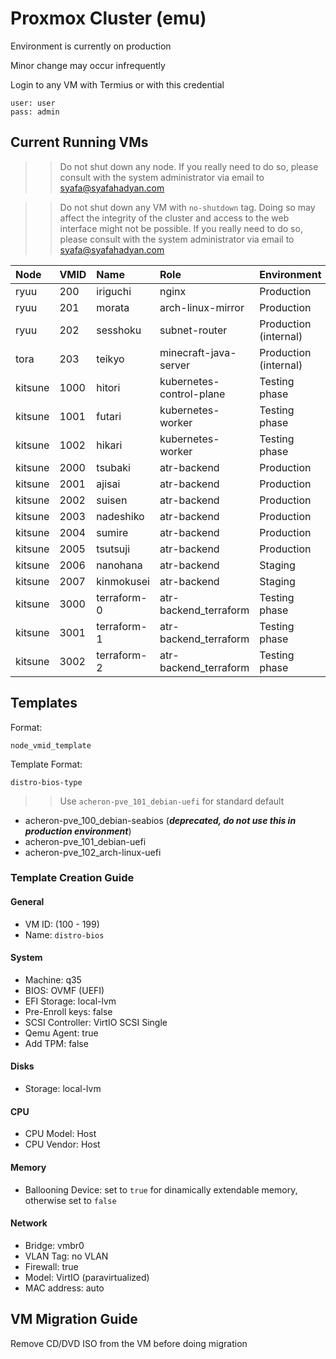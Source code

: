 # Proxmox Cluster (emu)

Environment is currently on production

Minor change may occur infrequently

Login to any VM with Termius or with this credential

```
user: user
pass: admin
```

## Current Running VMs

>> Do not shut down any node. If you really need to do so, please consult with the system administrator via email to <syafa@syafahadyan.com>

>> Do not shut down any VM with `no-shutdown` tag. Doing so may affect the integrity of the cluster and access to the web interface might not be possible. If you really need to do so, please consult with the system administrator via email to <syafa@syafahadyan.com>

|Node|VMID|Name|Role|Environment|
|:---|:---|:---|:---|:---|
|ryuu|200|iriguchi|nginx|Production|
|ryuu|201|morata|arch-linux-mirror|Production|
|ryuu|202|sesshoku|subnet-router|Production (internal)|
|tora|203|teikyo|minecraft-java-server|Production (internal)|
|kitsune|1000|hitori|kubernetes-control-plane|Testing phase|
|kitsune|1001|futari|kubernetes-worker|Testing phase|
|kitsune|1002|hikari|kubernetes-worker|Testing phase|
|kitsune|2000|tsubaki|atr-backend|Production|
|kitsune|2001|ajisai|atr-backend|Production|
|kitsune|2002|suisen|atr-backend|Production|
|kitsune|2003|nadeshiko|atr-backend|Production|
|kitsune|2004|sumire|atr-backend|Production|
|kitsune|2005|tsutsuji|atr-backend|Production|
|kitsune|2006|nanohana|atr-backend|Staging|
|kitsune|2007|kinmokusei|atr-backend|Staging|
|kitsune|3000|terraform-0|atr-backend_terraform|Testing phase|
|kitsune|3001|terraform-1|atr-backend_terraform|Testing phase|
|kitsune|3002|terraform-2|atr-backend_terraform|Testing phase|

## Templates

Format:

`node_vmid_template`

Template Format:

`distro-bios-type`

>> Use `acheron-pve_101_debian-uefi` for standard default

- acheron-pve_100_debian-seabios (***deprecated, do not use this in production environment***)
- acheron-pve_101_debian-uefi
- acheron-pve_102_arch-linux-uefi

### Template Creation Guide

#### General

- VM ID: (100 - 199)
- Name: `distro-bios`

#### System

- Machine: q35
- BIOS: OVMF (UEFI)
- EFI Storage: local-lvm
- Pre-Enroll keys: false
- SCSI Controller: VirtIO SCSI Single
- Qemu Agent: true
- Add TPM: false

#### Disks

- Storage: local-lvm

#### CPU

- CPU Model: Host
- CPU Vendor: Host

#### Memory

- Ballooning Device: set to `true` for dinamically extendable memory, otherwise set to `false`

#### Network

- Bridge: vmbr0
- VLAN Tag: no VLAN
- Firewall: true
- Model: VirtIO (paravirtualized)
- MAC address: auto

## VM Migration Guide

Remove CD/DVD ISO from the VM before doing migration
